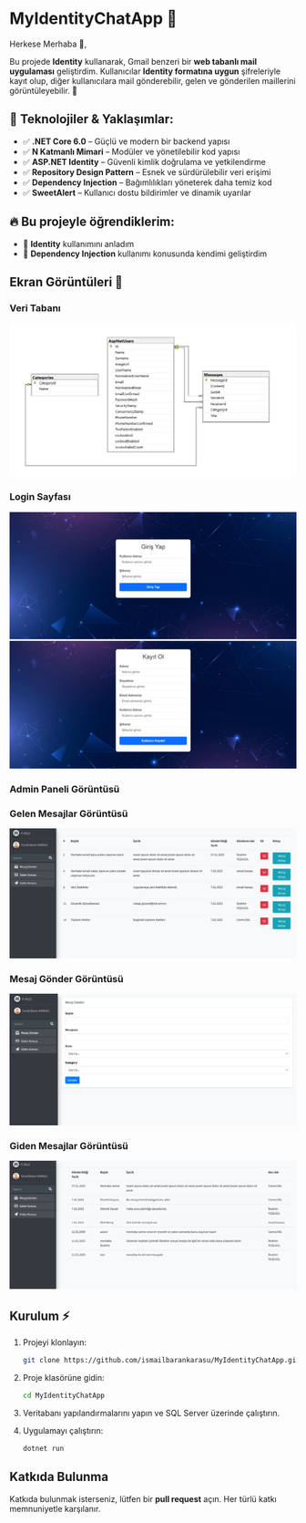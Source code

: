 # MyIdentityChatApp 🚀

Herkese Merhaba 👋,

Bu projede **Identity** kullanarak, Gmail benzeri bir **web tabanlı mail uygulaması** geliştirdim. Kullanıcılar **Identity formatına uygun** şifreleriyle kayıt olup, diğer kullanıcılara mail gönderebilir, gelen ve gönderilen maillerini görüntüleyebilir. 📩

## 🔹 Teknolojiler & Yaklaşımlar:

- ✅ **.NET Core 6.0** – Güçlü ve modern bir backend yapısı
- ✅ **N Katmanlı Mimari** – Modüler ve yönetilebilir kod yapısı
- ✅ **ASP.NET Identity** – Güvenli kimlik doğrulama ve yetkilendirme
- ✅ **Repository Design Pattern** – Esnek ve sürdürülebilir veri erişimi
- ✅ **Dependency Injection** – Bağımlılıkları yöneterek daha temiz kod
- ✅ **SweetAlert** – Kullanıcı dostu bildirimler ve dinamik uyarılar

## 🔥 Bu projeyle öğrendiklerim:

- 🔹 **Identity** kullanımını anladım
- 🔹 **Dependency Injection** kullanımı konusunda kendimi geliştirdim


## Ekran Görüntüleri 📸

### Veri Tabanı
![Veri Tabanı Görüntüsü](photos/db.jpg)

### Login Sayfası
![Login Görüntüsü](photos/login.jpg)
![Register Görüntüsü](photos/register.jpg)

### Admin Paneli Görüntüsü


### Gelen Mesajlar Görüntüsü
![Gelen Mesajlar Görüntüsü](photos/DefaultList.jpg)

### Mesaj Gönder Görüntüsü
![Mesaj Gönder Görüntüsü](photos/DefaultSendMessage.jpg)

### Giden Mesajlar Görüntüsü
![Blog Detay Görüntüsü](photos/DefaultOutbox.jpg)


## Kurulum ⚡
1. Projeyi klonlayın:
   ```bash
   git clone https://github.com/ismailbarankarasu/MyIdentityChatApp.git

2. Proje klasörüne gidin:
    ```bash
    cd MyIdentityChatApp

3. Veritabanı yapılandırmalarını yapın ve SQL Server üzerinde çalıştırın.

4. Uygulamayı çalıştırın:
    ```bash
    dotnet run

## Katkıda Bulunma

Katkıda bulunmak isterseniz, lütfen bir **pull request** açın. Her türlü katkı memnuniyetle karşılanır.